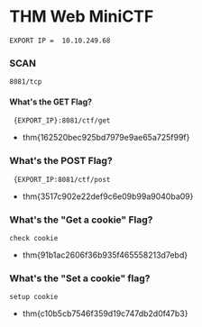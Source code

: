 # THM Web MiniCTF
```
EXPORT IP =  10.10.249.68
```

### SCAN
```
8081/tcp
```


#### What's the GET Flag?
```
 {EXPORT_IP}:8081/ctf/get
```
  - thm{162520bec925bd7979e9ae65a725f99f}

### What's the POST Flag?
```
 {EXPORT_IP:8081/ctf/post
```
  - thm{3517c902e22def9c6e09b99a9040ba09}

### What's the "Get a cookie" Flag?
```
check cookie
```
  - thm{91b1ac2606f36b935f465558213d7ebd}

### What's the "Set a cookie" flag?
```
setup cookie
```
 - thm{c10b5cb7546f359d19c747db2d0f47b3}